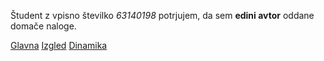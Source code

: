 Študent z vpisno številko _63140198_ potrjujem, da sem __edini avtor__ oddane domače naloge.

[Glavna](https://rawgit.com/masaplaninc/stroboskop/master/stroboskop.html)
[Izgled](https://rawgit.com/masaplaninc/stroboskop/izgled/stroboskop.html)
[Dinamika](https://rawgit.com/masaplaninc/stroboskop/dinamika/stroboskop.html)